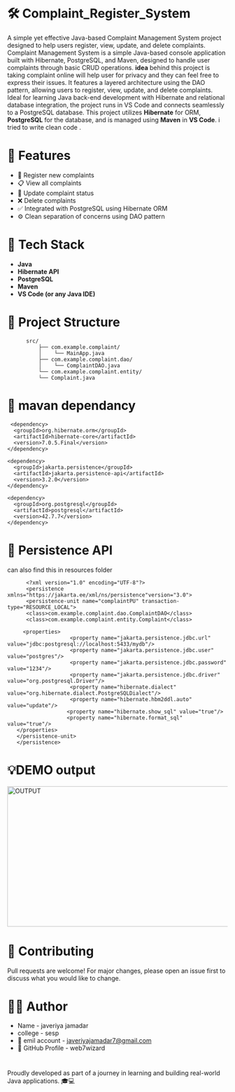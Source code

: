 #  🛠️ Complaint_Register_System

A simple yet effective Java-based Complaint Management System project designed to help users register, view, update, and delete complaints.
Complaint Management System is a simple Java-based console application built with Hibernate, PostgreSQL, and Maven, designed to handle user complaints through basic CRUD operations. 
**idea** behind this project is taking complaint online will help user for privacy and they can feel free to express their issues.
It features a layered architecture using the DAO pattern, allowing users to register, view, update, and delete complaints. Ideal for learning Java back-end development with Hibernate and relational database integration, the project runs in VS Code and connects seamlessly to a PostgreSQL database.
This project utilizes **Hibernate** for ORM, **PostgreSQL** for the database, and is managed using **Maven** in **VS Code**.  i tried to write clean code . 

# 📌 Features

- 📝 Register new complaints
- 📋 View all complaints
- 🔄 Update complaint status
- ❌ Delete complaints
- ✅ Integrated with PostgreSQL using Hibernate ORM
- ⚙️ Clean separation of concerns using DAO pattern

# 🧰 Tech Stack

- **Java**
- **Hibernate API**
- **PostgreSQL**
- **Maven**
- **VS Code (or any Java IDE)**

# 📂 Project Structure

          src/
              ├── com.example.complaint/
              │    └── MainApp.java
              ├── com.example.complaint.dao/
              │    └── ComplaintDAO.java
              └── com.example.complaint.entity/
              └── Complaint.java

# 📂 mavan dependancy
     <dependency>
      <groupId>org.hibernate.orm</groupId>
      <artifactId>hibernate-core</artifactId>
      <version>7.0.5.Final</version>
    </dependency>

    <dependency>
      <groupId>jakarta.persistence</groupId>
      <artifactId>jakarta.persistence-api</artifactId>
      <version>3.2.0</version>
    </dependency>

    <dependency>
      <groupId>org.postgresql</groupId>
      <artifactId>postgresql</artifactId>
      <version>42.7.7</version>
    </dependency>

# 📂 Persistence API 
 can also find this in resources folder
  
          <?xml version="1.0" encoding="UTF-8"?>
          <persistence xmlns="https://jakarta.ee/xml/ns/persistence"version="3.0">
          <persistence-unit name="complaintPU" transaction-type="RESOURCE_LOCAL">
          <class>com.example.complaint.dao.ComplaintDAO</class>
          <class>com.example.complaint.entity.Complaint</class>

         <properties>
                        <property name="jakarta.persistence.jdbc.url" value="jdbc:postgresql://localhost:5433/mydb"/>
                        <property name="jakarta.persistence.jdbc.user" value="postgres"/>
                        <property name="jakarta.persistence.jdbc.password" value="1234"/>
                        <property name="jakarta.persistence.jdbc.driver" value="org.postgresql.Driver"/>
                        <property name="hibernate.dialect" value="org.hibernate.dialect.PostgreSQLDialect"/>
                        <property name="hibernate.hbm2ddl.auto" value="update"/>
                       <property name="hibernate.show_sql" value="true"/>
                       <property name="hibernate.format_sql" value="true"/>
       </properties>
       </persistence-unit>
       </persistence>  


# 💡DEMO output

<img width="798" height="320" alt="OUTPUT" src="https://github.com/user-attachments/assets/f556a4c2-3d65-4a08-a3ec-9e456c1f17b7" />

  
# 🤝 Contributing
Pull requests are welcome! For major changes, please open an issue first to discuss what you would like to change.

             
# 👩‍💻 Author                   
-    Name              -  javeriya jamadar
-    college           -  sesp 
- 📧 emil account     -  javeriyajamadar7@gmail.com
- 🔗 GitHub Profile   -  web7wizard 

#
Proudly developed as part of a journey in learning and building real-world Java applications. 🎓💻
      


